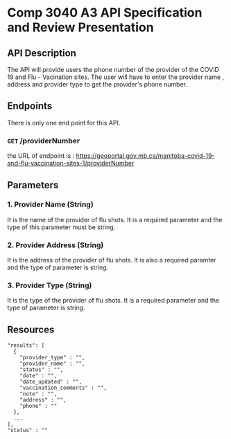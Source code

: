 # Comp 3040 A3 API Specification and Review Presentation

## API Description

The API will provide users the phone number of the provider of the COVID 19 and Flu - Vacination sites. The user will have to enter the provider name , address and provider type to get the provider's phone number.  

## Endpoints

There is only one end point for this API.

### `GET` /providerNumber

the URL of endpoint is : https://geoportal.gov.mb.ca/manitoba-covid-19-and-flu-vaccination-sites-1/providerNumber

## Parameters

### 1. Provider Name (String)

 It is the name of the provider of flu shots. It is a required parameter 
 and the type of this parameter must be string.
 
 
### 2. Provider Address (String)

It is the address of the provider of flu shots. It is also a required paramter
and the type of parameter is string.

### 3. Provider Type (String)

It is the type of the provider of flu shots. It is a required parameter and the
type of parameter is string.



## Resources

```
"results": [
  {
    "provider_type" : "",
    "provider_name" : "",
    "status" : "",
    "date" : "",
    "date_updated" : "",
    "vaccination_comments" : "",
    "note" : "",
    "address" : "",
    "phone" : ""
  },
  ...
],
"status" : ""
```
